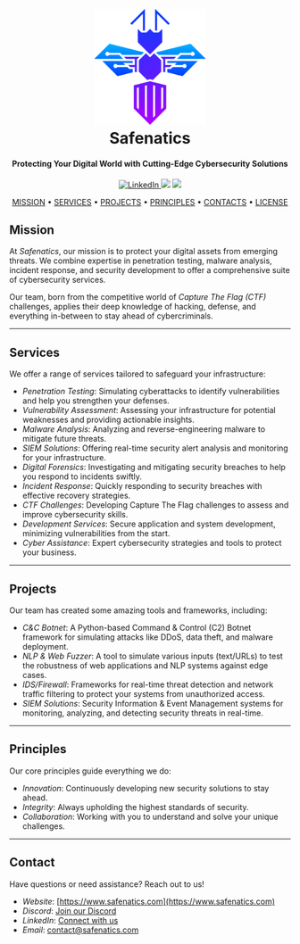 <h1 align="center">
  <br>
  <a href="https://www.safenatics.com"><img src="logo.png" alt="Safenatics" width="200"></a>
  <br>
  Safenatics
  <br>
</h1>

<h4 align="center">Protecting Your Digital World with Cutting-Edge Cybersecurity Solutions</h4>

<p align="center">
  <a href="https://www.linkedin.com/company/safenatics">
    <img src="https://img.shields.io/badge/LinkedIn-Connect-blue?style=flat&logo=linkedin"
         alt="LinkedIn">
  </a>
  <a href="https://discord.gg/nrQcmPRKuE"><img src="https://img.shields.io/discord/your-discord-server-id?label=Discord&logo=discord&color=7289DA"></a>
  <a href="https://www.safenatics.com">
      <img src="https://img.shields.io/badge/Visit-Website-green?style=flat&logo=google-chrome">
  </a>
</p>

<p align="center">
  <a href="#mission">MISSION</a>  •
  <a href="#services">SERVICES</a>  •
  <a href="#projects">PROJECTS</a>  •
  <a href="#principles">PRINCIPLES</a>  •
  <a href="#contact">CONTACTS</a>  •
  <a href="#license">LICENSE</a>
</p>


## Mission

At *Safenatics*, our mission is to protect your digital assets from emerging threats. We combine expertise in penetration testing, malware analysis, incident response, and security development to offer a comprehensive suite of cybersecurity services.

Our team, born from the competitive world of *Capture The Flag (CTF)* challenges, applies their deep knowledge of hacking, defense, and everything in-between to stay ahead of cybercriminals.

---

## Services

We offer a range of services tailored to safeguard your infrastructure:

- *Penetration Testing*: Simulating cyberattacks to identify vulnerabilities and help you strengthen your defenses.
- *Vulnerability Assessment*: Assessing your infrastructure for potential weaknesses and providing actionable insights.
- *Malware Analysis*: Analyzing and reverse-engineering malware to mitigate future threats.
- *SIEM Solutions*: Offering real-time security alert analysis and monitoring for your infrastructure.
- *Digital Forensics*: Investigating and mitigating security breaches to help you respond to incidents swiftly.
- *Incident Response*: Quickly responding to security breaches with effective recovery strategies.
- *CTF Challenges*: Developing Capture The Flag challenges to assess and improve cybersecurity skills.
- *Development Services*: Secure application and system development, minimizing vulnerabilities from the start.
- *Cyber Assistance*: Expert cybersecurity strategies and tools to protect your business.

---

## Projects

Our team has created some amazing tools and frameworks, including:

- *C&C Botnet*: A Python-based Command & Control (C2) Botnet framework for simulating attacks like DDoS, data theft, and malware deployment.
- *NLP & Web Fuzzer*: A tool to simulate various inputs (text/URLs) to test the robustness of web applications and NLP systems against edge cases.
- *IDS/Firewall*: Frameworks for real-time threat detection and network traffic filtering to protect your systems from unauthorized access.
- *SIEM Solutions*: Security Information & Event Management systems for monitoring, analyzing, and detecting security threats in real-time.

---

## Principles

Our core principles guide everything we do:

- *Innovation*: Continuously developing new security solutions to stay ahead.
- *Integrity*: Always upholding the highest standards of security.
- *Collaboration*: Working with you to understand and solve your unique challenges.

---

## Contact

Have questions or need assistance? Reach out to us!

- *Website*: [https://www.safenatics.com](https://www.safenatics.com)
- *Discord*: [Join our Discord](https://discord.gg/cTFkaVERtw)
- *LinkedIn*: [Connect with us](https://www.linkedin.com/company/safenatics)
- *Email*: [contact@safenatics.com](mailto:contactus@safenatics.com)
